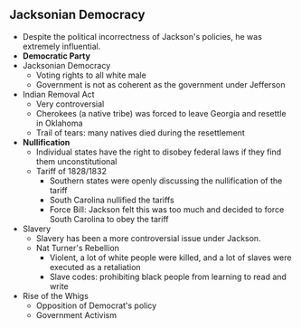 ## Jacksonian Democracy

* Despite the political incorrectness of Jackson's policies, he was extremely influential. 
* **Democratic Party**
* Jacksonian Democracy
  * Voting rights to all white male
  * Government is not as coherent as the government under Jefferson
* Indian Removal Act
  * Very controversial
  * Cherokees (a native tribe) was forced to leave Georgia and resettle in Oklahoma
  * Trail of tears: many natives died during the resettlement
* **Nullification**
  * Individual states have the right to disobey federal laws if they find them unconstitutional 
  * Tariff of 1828/1832
    * Southern states were openly discussing the nullification of the tariff
    * South Carolina nullified the tariffs
    * Force Bill: Jackson felt this was too much and decided to force South Carolina to obey the tariff
* Slavery
  * Slavery has been a more controversial issue under Jackson.
  * Nat Turner's Rebellion
    * Violent, a lot of white people were killed, and a lot of slaves were executed as a retaliation 
    * Slave codes: prohibiting black people from learning to read and write
* Rise of the Whigs
  * Opposition of Democrat's policy
  * Government Activism